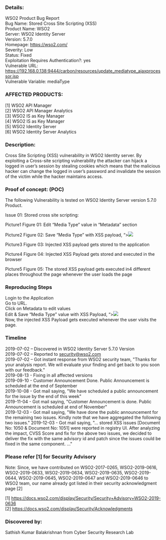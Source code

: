 ### Details:
WSO2 Product Bug Report <br>
Bug Name: Stored Cross Site Scripting (XSS) <br>
Product Name: WSO2 <br>
Server: WSO2 Identity Server <br>
Version: 5.7.0 <br>
Homepage: https://wso2.com/ <br>
Severity: Low <br>
Status: Fixed <br>
Exploitation Requires Authentication?: yes <br>
Vulnerable URL: https://192.168.0.138:9444/carbon/resources/update_mediatype_ajaxprocessor.jsp <br>
Vulnerable Variable: mediaType <br>

### AFFECTED PRODUCTS:
[1] WSO2 API Manager <br>
[2] WSO2 API Manager Analytics <br>
[3] WSO2 IS as Key Manager <br>
[4] WSO2 IS as Key Manager<br>
[5] WSO2 Identity Server<br>
[6] WSO2 Identity Server Analytics<br>

### Description: <br>
Cross Site Scripting (XSS) vulnerability in WSO2 Identity server. By exploiting a Cross-site scripting vulnerability the attacker can hijack a logged in user’s session by stealing cookies which means that the malicious hacker can change the logged in user’s password and invalidate the session of the victim while the hacker maintains access. <br>

### Proof of concept: (POC)
The following Vulnerability is tested on WSO2 Identity Server version 5.7.0 Product. <br>

Issue 01: Stored cross site scripting: <br>

Picture1 
Figure 01: Edit “Media Type” value in “Metadata” section <br>

Picture2
Figure 02: Save “Media Type” with XSS payload, “><img src=x onerror=prompt(1)> <br>

Picture3
Figure 03: Injected XSS payload gets stored to the application <br>

Picture4
Figure 04: Injected XSS Payload gets stored and executed in the browser <br>

Picture5
Figure 05: The stored XSS payload gets executed in4 different places throughout the page whenever the user loads the page <br>

### Reproducing Steps

Login to the Application <br>
Go to URL. <br>
Click on Metadata to edit values <br>
Edit & Save “Media Type” value with XSS Payload, “><img src=x onerror=prompt(1)> <br>
Now, the injected XSS Payload gets executed whenever the user visits the page. <br>
### Timeline

2019-07-02 – Discovered in WSO2 Identity Server 5.7.0 Version <br>
2019-07-02 – Reported to security@wso2.com <br>
2019-07-02 – Got instant response from WSO2 security team, "Thanks for your analysis report. We will evaluate your finding and get back to you soon with our feedback." <br>
2019-08-13 - Fixing in all affected versions <br>
2019-09-10 - Customer Announcement Done. Public Announcement is scheduled at the end of September <br>
2019-10-08 - Got mail saying, "We have scheduled a public announcement for the issue by the end of this week" <br>
2019-11-04 - Got mail saying, "Customer Announcement is done. Public Announcement is scheduled at end of November" <br>
2019-12-03 - Got mail saying, "We have done the public announcement for the remaining two issues. Kindly note that we have aggregated the following two issues."
2019-12-03 - Got mail saying, "... stored XSS issues [Document No: 1050 & Document No: 1051] were reported in registry UI. After analyzing the impact, CVSS Score and fix for the above two issues, we decided to deliver the fix with the same advisory id and patch since the issues could be fixed in the same component. ..."

### Please refer [1] for Security Advisory

Note: Since, we have contributed on WSO2-2017-0265, WSO2-2019-0616, WSO2-2019-0633, WSO2-2019-0634, WSO2-2019-0635, WSO2-2019-0644, WSO2-2019-0645, WSO2-2019-0647 and WSO2-2019-0646 to WSO2 team, our name already got listed in their security acknowledgment page [2] <br>

[1] https://docs.wso2.com/display/Security/Security+Advisory+WSO2-2019-0636 <br>
[2] https://docs.wso2.com/display/Security/Acknowledgments <br>

### Discovered by:
Sathish Kumar Balakrishnan from Cyber Security Research Lab <br>
